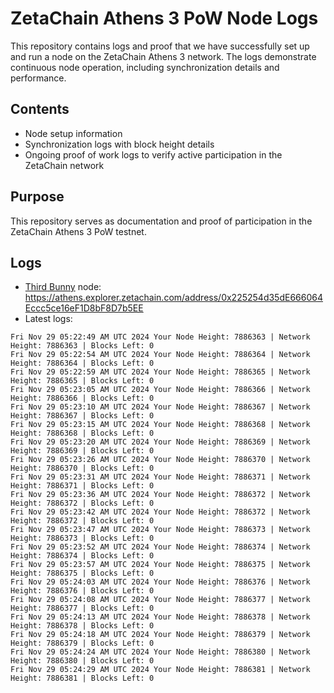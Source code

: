 # ZetaChain Athens 3 PoW Node Logs
This repository contains logs and proof that we have successfully set up and run a node on the ZetaChain Athens 3 network. The logs demonstrate continuous node operation, including synchronization details and performance.

## Contents
- Node setup information
- Synchronization logs with block height details
- Ongoing proof of work logs to verify active participation in the ZetaChain network

## Purpose
This repository serves as documentation and proof of participation in the ZetaChain Athens 3 PoW testnet.

## Logs

- [Third Bunny](https://thirdbunny.xyz/) node: https://athens.explorer.zetachain.com/address/0x225254d35dE666064Eccc5ce16eF1D8bF8D7b5EE
- Latest logs:
```
Fri Nov 29 05:22:49 AM UTC 2024 Your Node Height: 7886363 | Network Height: 7886363 | Blocks Left: 0
Fri Nov 29 05:22:54 AM UTC 2024 Your Node Height: 7886364 | Network Height: 7886364 | Blocks Left: 0
Fri Nov 29 05:22:59 AM UTC 2024 Your Node Height: 7886365 | Network Height: 7886365 | Blocks Left: 0
Fri Nov 29 05:23:05 AM UTC 2024 Your Node Height: 7886366 | Network Height: 7886366 | Blocks Left: 0
Fri Nov 29 05:23:10 AM UTC 2024 Your Node Height: 7886367 | Network Height: 7886367 | Blocks Left: 0
Fri Nov 29 05:23:15 AM UTC 2024 Your Node Height: 7886368 | Network Height: 7886368 | Blocks Left: 0
Fri Nov 29 05:23:20 AM UTC 2024 Your Node Height: 7886369 | Network Height: 7886369 | Blocks Left: 0
Fri Nov 29 05:23:26 AM UTC 2024 Your Node Height: 7886370 | Network Height: 7886370 | Blocks Left: 0
Fri Nov 29 05:23:31 AM UTC 2024 Your Node Height: 7886371 | Network Height: 7886371 | Blocks Left: 0
Fri Nov 29 05:23:36 AM UTC 2024 Your Node Height: 7886372 | Network Height: 7886372 | Blocks Left: 0
Fri Nov 29 05:23:42 AM UTC 2024 Your Node Height: 7886372 | Network Height: 7886372 | Blocks Left: 0
Fri Nov 29 05:23:47 AM UTC 2024 Your Node Height: 7886373 | Network Height: 7886373 | Blocks Left: 0
Fri Nov 29 05:23:52 AM UTC 2024 Your Node Height: 7886374 | Network Height: 7886374 | Blocks Left: 0
Fri Nov 29 05:23:57 AM UTC 2024 Your Node Height: 7886375 | Network Height: 7886375 | Blocks Left: 0
Fri Nov 29 05:24:03 AM UTC 2024 Your Node Height: 7886376 | Network Height: 7886376 | Blocks Left: 0
Fri Nov 29 05:24:08 AM UTC 2024 Your Node Height: 7886377 | Network Height: 7886377 | Blocks Left: 0
Fri Nov 29 05:24:13 AM UTC 2024 Your Node Height: 7886378 | Network Height: 7886378 | Blocks Left: 0
Fri Nov 29 05:24:18 AM UTC 2024 Your Node Height: 7886379 | Network Height: 7886379 | Blocks Left: 0
Fri Nov 29 05:24:24 AM UTC 2024 Your Node Height: 7886380 | Network Height: 7886380 | Blocks Left: 0
Fri Nov 29 05:24:29 AM UTC 2024 Your Node Height: 7886381 | Network Height: 7886381 | Blocks Left: 0
```
